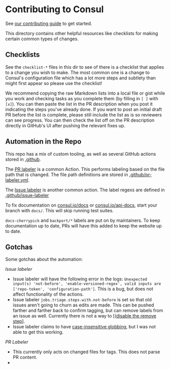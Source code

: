 # Contributing to Consul

See [our contributing guide](../.github/CONTRIBUTING.md) to get started.

This directory contains other helpful resources like checklists for making
certain common types of changes.

## Checklists

See the `checklist-*` files in this dir to see of there is a checklist that
applies to a change you wish to make. The most common one is a change to
Consul's configuration file which has a lot more steps and subtlety than might
first appear so please use the checklist!

We recommend copying the raw Markdown lists into a local file or gist while you
work and checking tasks as you complete them (by filling in `[ ]` with `[x]`).
You can then paste the list in the PR description when you post it indicating
the steps you've already done. If you want to post an initial draft PR before
the list is complete, please still include the list as is so reviewers can see
progress. You can then check the list off on the PR description directly in
GitHub's UI after pushing the relevant fixes up.

## Automation in the Repo

This repo has a mix of custom tooling, as well as several GitHub actions
stored in [.github](../.github/workflows/).

The [PR labeler](https://github.com/actions/labeler) is a common Action. This
performs labeling based on the file path that is changed. The file path
definitions are stored in [.github/pr-labeler.yml](../..github/pr-labeler.yml).

The [Issue labeler](https://github.com/github/issue-labeler) is another common
action. The label regexs are defined in
[.github/issue-labeler](../.github/issue-labeler.yml)

To fix documentation on [consul.io/docs](https://www.consul.io/docs) or
[consul.io/api-docs](https://www.consul.io/api-docs), start your branch with
`docs/`. This will skip running test suites.

`docs-cherrypick` and `backport/*` labels are put on by maintainers. To keep
documentation up to date, PRs will have this added to keep the website up to date.
## Gotchas

Some gotchas about the automation:

_Issue labeler_
- Issue labeler will have the following error in the logs: `Unexpected input(s) 'not-before', 'enable-versioned-regex', valid inputs are ['repo-token', 'configuration-path']`. This is a bug, but does not affect functionality of the actions.
- Issue labeler `jobs.triage.steps.with.not-before` is set so that old issues aren't going to churn as edits are made. This can be pushed farther and farther back to confirm tagging, but can remove labels from an issue as well. Currently there is not a way to [([disable the remove step](https://github.com/github/issue-labeler/issues/12)].
- Issue labeler claims to have [case-insensitive globbing](https://github.com/github/issue-labeler/pull/15), but I was not able to get this working.

_PR Labeler_
- This currently only acts on changed files for tags. This does not parse PR content.
- 